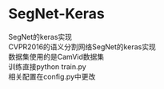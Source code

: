 # SegNet-Keras
SegNet的keras实现<br>
CVPR2016的语义分割网络SegNet的keras实现<br>
数据集使用的是CamVid数据集<br>
训练直接python train.py<br>
相关配置在config.py中更改<br>
